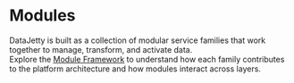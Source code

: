 # Modules

DataJetty is built as a collection of modular service families that work together to manage, transform, and activate data.  
Explore the [Module Framework](modules-framework.md) to understand how each family contributes to the platform architecture and how modules interact across layers.
